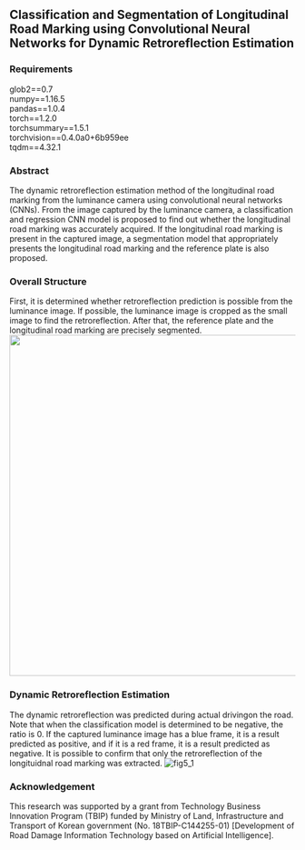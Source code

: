## Classification and Segmentation of Longitudinal Road Marking using Convolutional Neural Networks for Dynamic Retroreflection Estimation

### Requirements
glob2==0.7    
numpy==1.16.5      
pandas==1.0.4      
torch==1.2.0      
torchsummary==1.5.1      
torchvision==0.4.0a0+6b959ee      
tqdm==4.32.1

### Abstract
The dynamic retroreflection estimation method of the longitudinal road marking from the luminance camera using convolutional neural networks (CNNs). From the image captured by the luminance camera, a classification and regression CNN model is proposed to find out whether the longitudinal road marking was accurately acquired. If the longitudinal road marking is present in the captured image, a segmentation model that appropriately presents the longitudinal road marking and the reference plate is also proposed.

### Overall Structure
First, it is determined whether retroreflection prediction is possible from the luminance image. If possible, the luminance image is cropped as the small image to find the retroreflection. After that, the reference plate and the longitudinal road marking are precisely segmented.
<img src="https://user-images.githubusercontent.com/23445222/92067885-615a8180-ede0-11ea-8b43-28076b1c26da.png" width="600">

### Dynamic Retroreflection Estimation
The dynamic retroreflection was predicted during actual drivingon the road. Note that when the classification model is determined to be negative, the ratio is 0. If the captured luminance image has a blue frame, it is a result predicted as positive, and if it is a red frame, it is a result predicted as negative. It is possible to confirm that only the retroreflection of the longituidnal road marking was extracted.
![fig5_1](https://user-images.githubusercontent.com/23445222/92069511-7e914f00-ede4-11ea-9b80-fd0438bd6d3b.png)

### Acknowledgement
This research was supported by a grant from Technology Business Innovation Program (TBIP) funded by Ministry of Land, Infrastructure and Transport of Korean government (No. 18TBIP-C144255-01) [Development of Road Damage Information Technology based on Artificial Intelligence].
